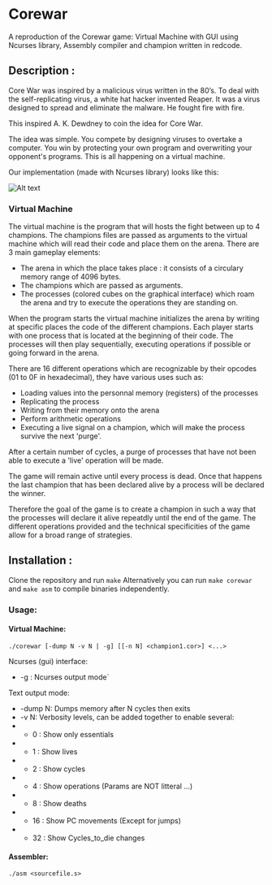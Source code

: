 # Corewar

A reproduction of the Corewar game: Virtual Machine with GUI using Ncurses library, Assembly compiler and champion written in redcode.

## Description : 

Core War was inspired by a malicious virus written in the 80’s. To deal with the self-replicating virus, a white hat hacker invented Reaper. It was a virus designed to spread and eliminate the malware. He fought fire with fire.

This inspired A. K. Dewdney to coin the idea for Core War.

The idea was simple. You compete by designing viruses to overtake a computer. You win by protecting your own program and overwriting your opponent's programs. This is all happening on a virtual machine.

Our implementation (made with Ncurses library) looks like this: 

![Alt text](http://g.recordit.co/4Lg6eHYb88.gif "Implementation")

### Virtual Machine

The virtual machine is the program that will hosts the fight between up to 4 champions. The champions files are passed as arguments to the virtual machine which will read their code and place them on the arena. 
There are 3 main gameplay elements:
* The arena in which the place takes place : it consists of a circulary memory range of 4096 bytes.
* The champions which are passed as arguments.
* The processes (colored cubes on the graphical interface) which roam the arena and try to execute the operations they are standing on.

When the program starts the virtual machine initializes the arena by writing at specific places the code of the different champions. Each player starts with one process that is located at the beginning of their code. The processes will then play sequentially, executing operations if possible or going forward in the arena. 

There are 16 different operations which are recognizable by their opcodes (01 to 0F in hexadecimal), they have various uses such as:
* Loading values into the personnal memory (registers) of the processes
* Replicating the process
* Writing from their memory onto the arena
* Perform arithmetic operations
* Executing a live signal on a champion, which will make the process survive the next 'purge'.

After a certain number of cycles, a purge of processes that have not been able to execute a 'live' operation will be made.

The game will remain active until every process is dead. Once that happens the last champion that has been declared alive by a process will be declared the winner. 

Therefore the goal of the game is to create a champion in such a way that the processes will declare it alive repeatdly until the end of the game. The different operations provided and the technical specificities of the game allow for a broad range of strategies. 

## Installation : 

Clone the repository and run `make`
Alternatively you can run `make corewar` and `make asm` to compile binaries independently.  

### Usage:

#### Virtual Machine: 
`./corewar [-dump N -v N | -g] [[-n N] <champion1.cor>] <...>`

Ncurses (gui) interface:
* -g   : Ncurses output mode`

Text output mode:
* -dump N: Dumps memory after N cycles then exits
* -v    N: Verbosity levels, can be added together to enable several:
*	- 0 : Show only essentials
*	- 1 : Show lives
*	- 2 : Show cycles
*	- 4 : Show operations (Params are NOT litteral ...)
*	- 8 : Show deaths
*	- 16 : Show PC movements (Except for jumps)
*	- 32 : Show Cycles_to_die changes

#### Assembler: 
`./asm <sourcefile.s>`

